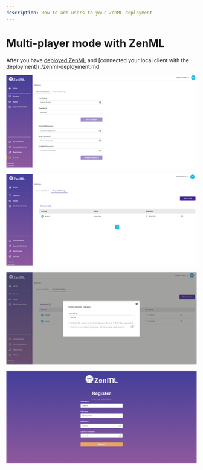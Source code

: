 ```yaml
---
description: How to add users to your ZenML deployment
---
```


# Multi-player mode with ZenML

After you have [deployed ZenML](../../getting-started/deploying-zenml/deploying-zenml.md) and [connected your local client with the deployment](./zenml-deployment.md

![Personal Settings](../../assets/starter_guide/collaboration/01_personal_settings.png)

![Project Settings](../../assets/starter_guide/collaboration/02_project_settings.png)

![Invite Token](../../assets/starter_guide/collaboration/03_invite_token.png)

![Sign up](../../assets/starter_guide/collaboration/04_sign_up.png)